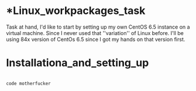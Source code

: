 *Linux_workpackages_task
===================

Task at hand,  I'd like to start by setting up my own CentOS 6.5 instance on a virtual machine.
Since I never used that ''variation'' of Linux before. I'll be using 84x version of CentOs 6.5 since I got my hands on that version first.

Installationa_and_setting_up
=====================

```

code motherfucker

```
